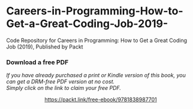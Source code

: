 # Careers-in-Programming-How-to-Get-a-Great-Coding-Job-2019-
Code Repository for Careers in Programming: How to Get a Great Coding Job (2019), Published by Packt
### Download a free PDF

 <i>If you have already purchased a print or Kindle version of this book, you can get a DRM-free PDF version at no cost.<br>Simply click on the link to claim your free PDF.</i>
<p align="center"> <a href="https://packt.link/free-ebook/9781838987701">https://packt.link/free-ebook/9781838987701 </a> </p>